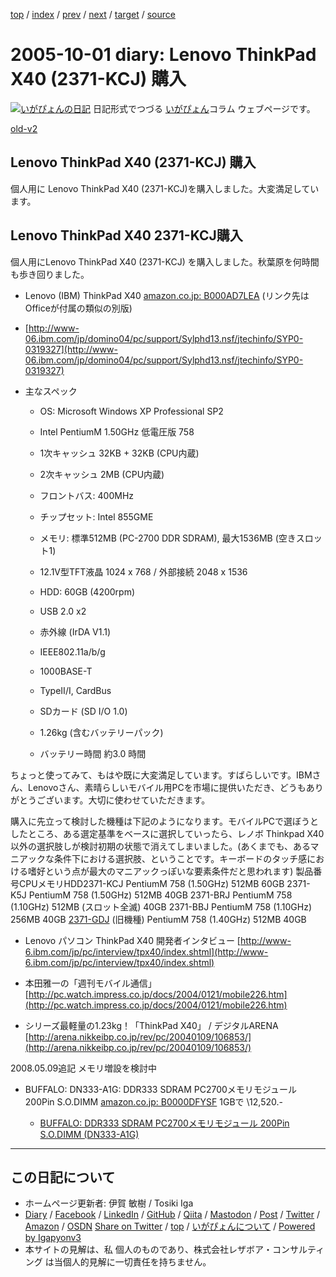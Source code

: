 [top](../index.html) 
 / [index](index.html) 
 / [prev](ig050928.html) 
 / [next](ig051002.html) 
 / [target](https://www.igapyon.jp/igapyon/diary/2005/ig051001.html) 
 / [source](https://github.com/igapyon/diary/blob/master/2005/ig051001.src.md) 

2005-10-01 diary: Lenovo ThinkPad X40 (2371-KCJ) 購入
=====================================================================================================
[![いがぴょんの日記](https://www.igapyon.jp/igapyon/diary/images/iga202308_64.jpg "いがぴょん")](https://www.igapyon.jp/igapyon/diary/memo/memoigapyon.html) 日記形式でつづる [いがぴょん](https://www.igapyon.jp/igapyon/diary/memo/memoigapyon.html)コラム ウェブページです。

[old-v2](ig051001-orig.html)

## Lenovo ThinkPad X40 (2371-KCJ) 購入

個人用に Lenovo ThinkPad X40 (2371-KCJ)を購入しました。大変満足しています。


## Lenovo ThinkPad X40 2371-KCJ購入

個人用にLenovo ThinkPad X40 (2371-KCJ) を購入しました。秋葉原を何時間も歩き回りました。

* Lenovo (IBM) ThinkPad X40
  [amazon.co.jp: B000AD7LEA](http://www.amazon.co.jp/exec/obidos/ASIN/B000AD7LEA/igapyondiary-22) (リンク先はOfficeが付属の類似の別版)
  
* [http://www-06.ibm.com/jp/domino04/pc/support/Sylphd13.nsf/jtechinfo/SYP0-0319327](http://www-06.ibm.com/jp/domino04/pc/support/Sylphd13.nsf/jtechinfo/SYP0-0319327)
  
* 主なスペック
  
  * OS: Microsoft Windows XP Professional SP2
    
  * Intel PentiumM 1.50GHz 低電圧版 758
    
  * 1次キャッシュ 32KB + 32KB (CPU内蔵)
    
  * 2次キャッシュ 2MB (CPU内蔵) 
    
  * フロントバス: 400MHz
    
  * チップセット: Intel 855GME
    
  * メモリ: 標準512MB (PC-2700 DDR SDRAM), 最大1536MB (空きスロット1)
    
  * 12.1V型TFT液晶 1024 x 768 /  外部接続 2048 x 1536
    
  * HDD: 60GB (4200rpm)
    
  * USB 2.0 x2
    
  * 赤外線 (IrDA V1.1)
    
  * IEEE802.11a/b/g
    
  * 1000BASE-T
    
  * TypeII/I, CardBus
    
  * SDカード (SD I/O 1.0)
    
  * 1.26kg (含むバッテリーパック)
    
  * バッテリー時間 約3.0 時間
  

ちょっと使ってみて、もはや既に大変満足しています。すばらしいです。IBMさん、Lenovoさん、素晴らしいモバイル用PCを市場に提供いただき、どうもありがとうございます。大切に使わせていただきます。

購入に先立って検討した機種は下記のようになります。モバイルPCで選ぼうとしたところ、ある選定基準をベースに選択していったら、レノボ Thinkpad
X40 以外の選択肢しが検討初期の状態で消えてしまいました。(あくまでも、あるマニアックな条件下における選択肢、ということです。キーボードのタッチ感における嗜好という点が最大のマニアックっぽいな要素条件だと思われます)
製品番号CPUメモリHDD2371-KCJ
PentiumM 758 (1.50GHz)
512MB
60GB
2371-K5J
PentiumM 758 (1.50GHz)
512MB
40GB
2371-BRJ
PentiumM 758 (1.10GHz)
512MB
      (スロット全滅)
40GB
2371-BBJ
PentiumM 758 (1.10GHz)
256MB
40GB
[2371-GDJ](http://www-6.ibm.com/jp/domino04/pc/support/Sylphd13.nsf/jtechinfo/SYP0-03197DA) (旧機種)
PentiumM 758 (1.40GHz)
512MB
40GB

* Lenovo パソコン ThinkPad X40 開発者インタビュー
    [http://www-6.ibm.com/jp/pc/interview/tpx40/index.shtml](http://www-6.ibm.com/jp/pc/interview/tpx40/index.shtml)
  
* 本田雅一の「週刊モバイル通信」
    [http://pc.watch.impress.co.jp/docs/2004/0121/mobile226.htm](http://pc.watch.impress.co.jp/docs/2004/0121/mobile226.htm)
    
* シリーズ最軽量の1.23kg！「ThinkPad X40」 / デジタルARENA
  [http://arena.nikkeibp.co.jp/rev/pc/20040109/106853/](http://arena.nikkeibp.co.jp/rev/pc/20040109/106853/)
  

2008.05.09追記 メモリ増設を検討中

* BUFFALO: DN333-A1G: DDR333 SDRAM PC2700メモリモジュール 200Pin S.O.DIMM
    [amazon.co.jp: B0000DFYSF](http://www.amazon.co.jp/exec/obidos/ASIN/B0000DFYSF/igapyondiary-22)
    1GBで \12,520.-
    
  * [BUFFALO: DDR333 SDRAM PC2700メモリモジュール 200Pin S.O.DIMM (DN333-A1G)](http://buffalo.jp/products/catalog/item/d/dn333/index.html)


----------------------------------------------------------------------------------------------------

## この日記について

* ホームページ更新者: 伊賀 敏樹 / Tosiki Iga
* [Diary](https://www.igapyon.jp/igapyon/diary/) / [Facebook](https://www.facebook.com/igapyon) / [LinkedIn](https://www.linkedin.com/in/toshikiiga) / [GitHub](https://github.com/igapyon) / [Qiita](https://qiita.com/igapyon) / [Mastodon](https://social.vivaldi.net/@igapyon) / [Post](https://post.news/igapyon) / [Twitter](https://twitter.com/ToshikiIga) / [Amazon](https://www.amazon.co.jp/%E4%BC%8A%E8%B3%80-%E6%95%8F%E6%A8%B9/e/B004LTQWCQ) / [OSDN](https://ja.osdn.net/users/iga/)
[Share on Twitter](https://twitter.com/intent/tweet?hashtags=igapyon%2Cdiary%2C%E3%81%84%E3%81%8C%E3%81%B4%E3%82%87%E3%82%93&text=Lenovo+ThinkPad+X40+%282371-KCJ%29+%E8%B3%BC%E5%85%A5&url=https%3A%2F%2Fwww.igapyon.jp%2Figapyon%2Fdiary%2F2005%2Fig051001.html) / [top](../index.html) / [いがぴょんについて](https://www.igapyon.jp/igapyon/diary/memo/memoigapyon.html) / [Powered by Igapyonv3](https://github.com/igapyon/igapyonv3)
* 本サイトの見解は、私 個人のものであり、株式会社レザボア・コンサルティング は当個人的見解に一切責任を持ちません。 
